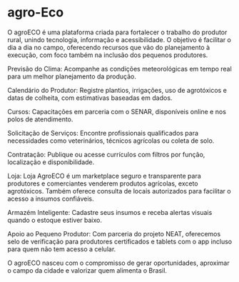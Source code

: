 # agro-Eco
O agroECO é uma plataforma criada para fortalecer o trabalho do produtor rural, unindo tecnologia, informação e acessibilidade. O objetivo é facilitar o dia a dia no campo, oferecendo recursos que vão do planejamento à execução, com foco também na inclusão dos pequenos produtores.

Previsão do Clima: Acompanhe as condições meteorológicas em tempo real para um melhor planejamento da produção.

Calendário do Produtor: Registre plantios, irrigações, uso de agrotóxicos e datas de colheita, com estimativas baseadas em dados.

Cursos: Capacitações em parceria com o SENAR, disponíveis online e nos polos de atendimento.

Solicitação de Serviços: Encontre profissionais qualificados para necessidades como veterinários, técnicos agrícolas ou coleta de solo.

Contratação: Publique ou acesse currículos com filtros por função, localização e disponibilidade.

Loja: Loja AgroECO é um marketplace seguro e transparente para produtores e comerciantes venderem produtos agrícolas, exceto agrotóxicos. Também oferece consulta de locais autorizados para facilitar o acesso a insumos confiáveis.

Armazém Inteligente: Cadastre seus insumos e receba alertas visuais quando o estoque estiver baixo.

Apoio ao Pequeno Produtor: Com parceria do projeto NEAT, oferecemos selo de verificação para produtores certificados e tablets com o app incluso para quem não tem acesso a celular.

O agroECO nasceu com o compromisso de gerar oportunidades, aproximar o campo da cidade e valorizar quem alimenta o Brasil.